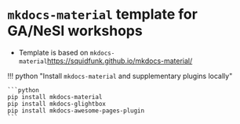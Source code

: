# `mkdocs-material` template for GA/NeSI workshops

* Template is based on `mkdocs-material`https://squidfunk.github.io/mkdocs-material/



!!! python "Install `mkdocs-material` and supplementary plugins locally"

    ```python
    pip install mkdocs-material 
    pip install mkdocs-glightbox
    pip install mkdocs-awesome-pages-plugin
    ```

